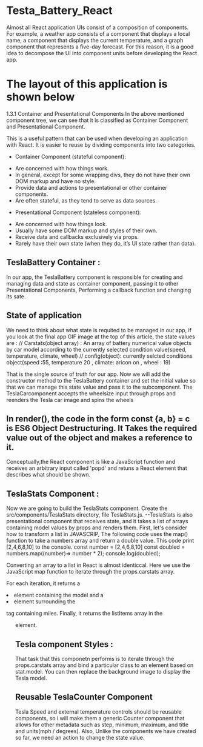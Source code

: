 # Testa_Battery_React

Almost all React application UIs consist of a composition of components. For example, a weather app consists of a component that displays a local name, a component that displays the current temperature, and a graph component that represents a five-day forecast. For this reason, it is a good idea to decompose the UI into component units before developing the React app.

# The layout of this application is shown below

1.3.1 Container and Presentational Components
In the above mentioned component tree, we can see that it is classified as Container Component and Presentational Component.

This is a useful pattern that can be used when developing an application with React. It is easier to reuse by dividing components into two categories.


* Container Component (stateful component):
 - Are concerned with how things work.
 - In general, except for some wrapping divs, they do not have their   own DOM markup and have no style.
 - Provide data and actions to presentational or other container components.
 - Are often stateful, as they tend to serve as data sources.
 
* Presentational Component (stateless component):
 - Are concerned with how things look.
 - Usually have some DOM markup and styles of their own.
 - Receive data and callbacks exclusively via props.
 - Rarely have their own state (when they do, it’s UI state rather than data).


 ## TeslaBattery Container :
 In our app, the TeslaBattery component is responsible for creating and managing data and state as container component, passing it to other Presentational Components, Performing a callback function and changing its sate.

 ## State of application 
 We need to think about what state is requited to be managed in our app, if you look at the final app GIF image at the top of this article, the state values are :
    // Carstats(object array) : An array of battery numerical value objects by car model according to the currently selected condition value(speed, temperature, climate, wheel)
    // config(object): currently selcted conditions object(speed :55, temperature 20 , climate: aricon on , wheel : 19)


That is the single source of truth for our app. Now we will add the constructor method to the TeslaBattery container and set the initial value so that we can manage this state value and pass it to the subcomponent. The TeslaCarcomponent accepts the wheelsize input through props and reenders the Tesla car image and spins the wheels

In render(), the code in the form const {a, b} = c is ES6 Object Destructuring. It Takes the required value out of the object and makes a reference to it.
------------------------------------
Conceptually,the React component is like a JavaScript function and receives an arbitrary input called 'popd' and retuns a React element that describes what should be shown.

## TeslaStats Component : 
Now we are going to build the TeslaStats component. Create the src/components/TeslaStats directory, file TeslaStats.js.
--TeslaStats is also presentational component that receives state, and it takes a list of arrays containing model values by props and renders them.
First, let's consider how to transform a list in JAVASCRIP, The following code uses the map() function to take a numbers  array and return a double value.
This code print [2,4,6,8,10] to the console.
const number = [2,4,6,8,10]
const doubled = numbers.map((number)=> number * 2);
console.log(doubled);

Converting an array to a list in React is almost identiccal. Here we use the JavaScript map function to iterate through the props.carstats array.

For each iteration, it returns a <li> element containing the model and a <li> element surrounding the <p> tag containing miles.
Finally, it returns the listItems array in the <ul> element.

## Tesla component Styles :

That task that this componetn performs is to iterate through the props.carstats array and bind a particular class to an element based on stat.model. You can then replace the background image to display the Tesla model.

## Reusable TeslaCounter Component

Tesla Speed and external temperature controls should be reusable components, so i will make them a generic Counter component that allows for other metadata such as step, minimum, maximum, and title and units(mph / degrees).
Also, Unlike the components we have created so far, we need an action to change the state value.